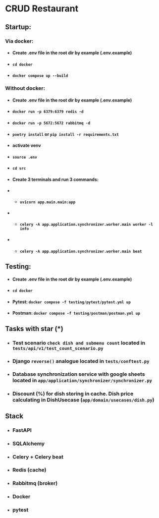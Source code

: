**<h1> CRUD Restaurant </h1>**
**<h2> Startup: </h2>**
**<h3> Via docker: </h3>**
- **<h4> Create .env file in the root dir by example (.env.example) </h3>**
- **<h4> ```cd docker``` </h4>**
- **<h4> ```docker compose up --build``` </h4>**


**<h3> Without docker: </h3>**
- **<h4> Create .env file in the root dir by example (.env.example) </h3>**
- **<h4> ```docker run -p 6379:6379 redis -d``` </h4>**
- **<h4> ```docker run -p 5672:5672 rabbitmq -d``` </h4>**
- **<h4> ```poetry install``` or ```pip install -r requirements.txt``` </h4>**
- **<h4> activate venv </h4>**
- **<h4> ```source .env``` </h4>**
- **<h4> ```cd src``` </h4>**
- **<h4> Create 3 terminals and run 3 commands: </h4>**
- - **<h4> ```uvicorn app.main.main:app``` </h4>**
- - **<h4> ```celery -A app.application.synchronizer.worker.main worker -l info``` </h4>**
- - **<h4> ```celery -A app.application.synchronizer.worker.main beat``` </h4>**

**<h2> Testing: </h2>**
- **<h4> Create .env file in the root dir by example (.env.example) </h3>**
- **<h4> ```cd docker``` </h4>**
- **<h4> Pytest: ```docker compose -f testing/pytest/pytest.yml up```</h4>**
- **<h4> Postman: ```docker compose -f testing/postman/postman.yml up```</h4>**

**<h2> Tasks with star (*) </h2>**
- **<h3> Test scenario ```check dish and submenu count``` located in ```tests/api/v1/test_count_scenario.py``` </h3>**
- **<h3> Django ```reverse()``` analogue located in ```tests/conftest.py``` </h3>**
- **<h3> Database synchronization service with google sheets located in ```app/application/synchronizer/synchronizer.py``` </h3>**
- **<h3> Discount (%) for dish storing in cache. Dish price calculating in DishUsecase (```app/domain/usecases/dish.py```) </h3>**

**<h2> Stack </h2>**
- **<h3> FastAPI </h3>**
- **<h3> SQLAlchemy </h3>**
- **<h3> Celery + Celery beat </h3>**
- **<h3> Redis (cache) </h3>**
- **<h3> Rabbitmq (broker) </h3>**
- **<h3> Docker </h3>**
- **<h3> pytest </h3>**

